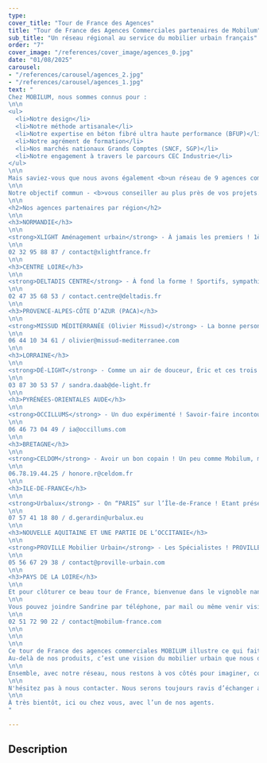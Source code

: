 ```yaml
---
type: 
cover_title: "Tour de France des Agences"
title: "Tour de France des Agences Commerciales partenaires de Mobilum"
sub_title: "Un réseau régional au service du mobilier urbain français"
order: "7"
cover_image: "/references/cover_image/agences_0.jpg"
date: "01/08/2025"
carousel:    
- "/references/carousel/agences_2.jpg"
- "/references/carousel/agences_1.jpg"
text: "
Chez MOBILUM, nous sommes connus pour :
\n\n
<ul>
  <li>Notre design</li>
  <li>Notre méthode artisanale</li>
  <li>Notre expertise en béton fibré ultra haute performance (BFUP)</li>
  <li>Notre agrément de formation</li>
  <li>Nos marchés nationaux Grands Comptes (SNCF, SGP)</li>
  <li>Notre engagement à travers le parcours CEC Industrie</li>
</ul>
\n\n
Mais saviez-vous que nous avons également <b>un réseau de 9 agences commerciales régionales</b> engagées à nos côtés ? Ce réseau de proximité est l’un de nos atouts majeurs, car il nous permet de vous accompagner localement, avec expertise, réactivité et passion.
\n\n
Notre objectif commun - <b>vous conseiller au plus près de vos projets.</b>
\n\n
<h2>Nos agences partenaires par région</h2>
\n\n
<h3>NORMANDIE</h3>
\n\n
<strong>XLIGHT Aménagement urbain</strong> - À jamais les premiers ! 1ère référence Mobilum réalisée par un agent sur son secteur en 2016.
\n\n
02 32 95 88 87 / contact@xlightfrance.fr
\n\n
<h3>CENTRE LOIRE</h3>
\n\n
<strong>DELTADIS CENTRE</strong> - À fond la forme ! Sportifs, sympathiques et professionnelles, une belle équipe.
\n\n
02 47 35 68 53 / contact.centre@deltadis.fr
\n\n
<h3>PROVENCE-ALPES-CÔTE D’AZUR (PACA)</h3>
\n\n
<strong>MISSUD MÉDITÉRRANÉE (Olivier Missud)</strong> - La bonne personne ! Agréable, motivé, technicien, le combo idéal pour Mobilum.
\n\n
06 44 10 34 61 / olivier@missud-mediterranee.com
\n\n
<h3>LORRAINE</h3>
\n\n
<strong>DÉ-LIGHT</strong> - Comme un air de douceur, Éric et ces trois drôles de dames. 
\n\n
03 87 30 53 57 / sandra.daab@de-light.fr
\n\n
<h3>PYRÉNÉES-ORIENTALES AUDE</h3>
\n\n
<strong>OCCILLUMS</strong> - Un duo expérimenté ! Savoir-faire incontournable représenté par Tarik et Inès.
\n\n
06 46 73 04 49 / ia@occillums.com
\n\n
<h3>BRETAGNE</h3>
\n\n
<strong>CELDOM</strong> - Avoir un bon copain ! Un peu comme Mobilum, majoritairement de bonne humeur, ça fait du bien !
\n\n
06.78.19.44.25 / honore.r@celdom.fr
\n\n
<h3>ILE-DE-FRANCE</h3>
\n\n
<strong>Urbalux</strong> - On “PARIS” sur l’Île-de-France ! Etant présent dans les gares Parisiennes, URBALUX se propose d'installer MOBILUM au grand air !
\n\n
07 57 41 18 80 / d.gerardin@urbalux.eu
\n\n
<h3>NOUVELLE AQUITAINE ET UNE PARTIE DE L’OCCITANIE</h3>
\n\n
<strong>PROVILLE Mobilier Urbain</strong> - Les Spécialistes ! PROVILLE commercialise et installe des marques de mobiliers urbains sur le Sud-Ouest de la France
\n\n
05 56 67 29 38 / contact@proville-urbain.com
\n\n
<h3>PAYS DE LA LOIRE</h3>
\n\n
Et pour clôturer ce beau tour de France, bienvenue dans le vignoble nantais, pays du muscadet, dans l’atelier <strong>MOBILUM</strong>, là où tout est fabriqué à la main par notre équipe de 14 personnes.
\n\n
Vous pouvez joindre Sandrine par téléphone, par mail ou même venir visiter notre usine. Nous aimons recevoir du monde. Avec elle, il y a aussi Christophe, le gérant.
\n\n
02 51 72 90 22 / contact@mobilum-france.com
\n\n
\n\n
\n\n
Ce tour de France des agences commerciales MOBILUM illustre ce qui fait notre force, c'est un ancrage local solide, porté par des partenaires engagés, connaisseurs de leurs territoires et partageant nos valeurs d’exigence, de proximité et de qualité artisanale.
Au-delà de nos produits, c’est une vision du mobilier urbain que nous défendons, pensée pour durer, fabriquée en France, et portée par des femmes et des hommes passionnés.
\n\n
Ensemble, avec notre réseau, nous restons à vos côtés pour imaginer, concevoir et réaliser les aménagements urbains de demain.
\n\n
N'hésitez pas à nous contacter. Nous serons toujours ravis d’échanger avec vous.
\n\n
À très bientôt, ici ou chez vous, avec l’un de nos agents.
"

---
```

<!-- Dans le champ texte, \n pour faire un retour à la ligne, \n\n pour faire un nouveau paragraphe -->

## Description
